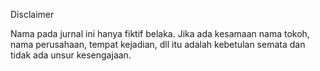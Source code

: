 Disclaimer

Nama pada jurnal ini hanya fiktif belaka. Jika ada kesamaan nama tokoh, nama perusahaan, tempat kejadian, dll itu adalah kebetulan semata dan tidak ada unsur kesengajaan.



